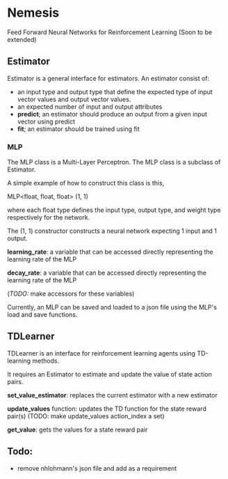 # Nemesis
Feed Forward Neural Networks for Reinforcement Learning (Soon to be extended)


## Estimator
Estimator is a general interface for estimators.
An estimator consist of:
  * an input type and output type that define the expected type of input vector values and output vector values.
  * an expected number of input and output attributes
  * **predict**; an estimator should produce an output from a given input vector using predict
  * **fit**; an estimator should be trained using fit

### MLP
The MLP class is a Multi-Layer Perceptron. The MLP class is a subclass of Estimator.

A simple example of how to construct this class is this,

MLP<float, float, float> (1, 1)

where each float type defines the input type, output type, and weight type respectively for the network.

The (1, 1) constructor constructs a neural network expecting 1 input and 1 output.

**learning_rate**: a variable that can be accessed directly representing the learning rate of the MLP

**decay_rate**: a variable that can be accessed directly representing the learning rate of the MLP

(*TODO:* make accessors for these variables)

Currently, an MLP can be saved and loaded to a json file using the MLP's load and save functions.

## TDLearner
TDLearner is an interface for reinforcement learning agents using TD-learning methods.

It requires an Estimator to estimate and update the value of state action pairs.

**set_value_estimator**: replaces the current estimator with a new estimator

**update_values** function: updates the TD function for the state reward pair(s) (TODO: make update_values action_index a set)

**get_value**: gets the values for a state reward pair

## Todo:
* remove nhlohmann's json file and add as a requirement
